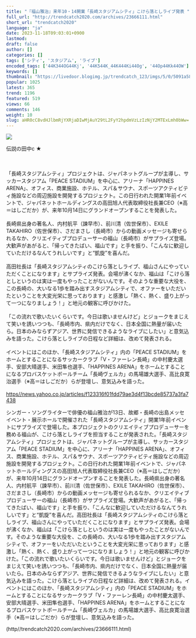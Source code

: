 ```yaml
---
title: "『福山雅治』来年10・14開業「長崎スタジアムシティ」こけら落としライブ発表 "
full_url: "http://trendcatch2020.com/archives/23666111.html"
short_url: "trendcatch2020"
language: "ja"
date: 2023-11-18T09:03:01+0900
lastmod: 
draft: false
author: []
categories: []
tags: ['シティ', 'スタジアム', 'ライブ']
encoded_tags: ['44K344OG44Kj', '44K544K_44K444Ki44Og', '44Op44Kk44OW']
keywords: []
thumbnail: "https://livedoor.blogimg.jp/trendcatch_123/imgs/5/0/5091a58c.jpg"
popular: 1025
latest: 365
trend: 1196
featured: 519
views: 66
comments: 146
weight: 10
slug: aHR0cC8vdHJlbmRjYXRjaDIwMjAuY29tL2FyY2hpdmVzLzIzNjY2MTExLmh0bWw=
---
```


![](https://livedoor.blogimg.jp/trendcatch_123/imgs/5/0/5091a58c.jpg)

<div><p>伝説の田中c ★ </p><br> <br> 「長崎スタジアムシティ」プロジェクトは、ジャパネットグループが主導し、サッカースタジアム「PEACE STADIUM」を中心に、アリーナ「HAPPINES ARENA」、オフィス、商業施設、ホテル、スパ＆サウナ、スポーツアクティビティ施設などの周辺施設を開発するプロジェクト。この日行われた開業1年前イベントで、ジャパネットホールディングスの高田旭人代表取締役社長兼CEO（※高＝はしごだか）が、来年10月14日にグランドオープンすることを発表した。 <br> <br> 長崎県出身の著名人、内村航平（諫早市）、前川清（佐世保市）、EXILE TAKAHIRO（佐世保市）、さだまさし（長崎市）からの動画メッセージも寄せられるなか、クリエイティブプロデューサーの福山（長崎市）がサプライズ登場。大歓声があがると、「帰ってきたばい、福山です」と手を振り、「こんなに歓迎していただけるなんてうれしいです」と“凱旋”を喜んだ。 <br> <br> 高田社長は「長崎スタジアムシティのこけら落としライブ、福山さんにやっていただくことになります」とサプライズ発表。会場が沸くなか、福山は「こけら落としというのは実は一度もやったことがないんです。そのような重要な大役を、この長崎の、大いなる1歩を踏み出すスタジアムシティで、オファーをいただいたということを大変光栄に思っております」と感激し「熱く、熱く、盛り上がって一つになりましょう！」と地元の観客に呼びかけた。 <br> <br> 「この流れで歌いたいくらいです。今日は歌いませんけど」とジョークをまじえて笑いを誘いつつも、「長崎市内、県内だけでなく、日本全国に熱量が届いたら。日本のみならずアジア、世界に発信できるようなライブにしたい」と意気込みを語った。こけら落としライブの日程など詳細は、改めて発表される。 <br> <br> イベントにはこのほか、「長崎スタジアムシティ」内の「PEACE STADIUM」をホームとすることになるサッカークラブ「V・ファーレン長崎」の中村慶太選手、安部大晴選手、米田隼也選手、「HAPPINES ARENA」をホームとすることになるプロバスケットボールチーム「長崎ヴェルカ」の馬場雄大選手、高比良寛治選手（※高＝はしごだか）らが登壇し、意気込みを語った。 <br> <br> <a target='_blank' href='https//news.yahoo.co.jp/articles/f123316f01fdd79ae3d4f13bcde85737a3fa7438'>https//news.yahoo.co.jp/articles/f123316f01fdd79ae3d4f13bcde85737a3fa7438</a> <p>シンガー・ソングライターで俳優の福山雅治が13日、故郷・長崎の出島メッセ イベント・展示ホールで開催された「長崎スタジアムシティ」開業1年前イベントにサプライズで登場した。本プロジェクトのクリエイティブプロデューサーを務める福山が、こけら落としライブを担当することが発表された。「長崎スタジアムシティ」プロジェクトは、ジャパネットグループが主導し、サッカースタジアム「PEACE STADIUM」を中心に、アリーナ「HAPPINES ARENA」、オフィス、商業施設、ホテル、スパ＆サウナ、スポーツアクティビティ施設などの周辺施設を開発するプロジェクト。この日行われた開業1年前イベントで、ジャパネットホールディングスの高田旭人代表取締役社長兼CEO（※高＝はしごだか）が、来年10月14日にグランドオープンすることを発表した。長崎県出身の著名人、内村航平（諫早市）、前川清（佐世保市）、EXILE TAKAHIRO（佐世保市）、さだまさし（長崎市）からの動画メッセージも寄せられるなか、クリエイティブプロデューサーの福山（長崎市）がサプライズ登場。大歓声があがると、「帰ってきたばい、福山です」と手を振り、「こんなに歓迎していただけるなんてうれしいです」と“凱旋”を喜んだ。高田社長は「長崎スタジアムシティのこけら落としライブ、福山さんにやっていただくことになります」とサプライズ発表。会場が沸くなか、福山は「こけら落としというのは実は一度もやったことがないんです。そのような重要な大役を、この長崎の、大いなる1歩を踏み出すスタジアムシティで、オファーをいただいたということを大変光栄に思っております」と感激し「熱く、熱く、盛り上がって一つになりましょう！」と地元の観客に呼びかけた。「この流れで歌いたいくらいです。今日は歌いませんけど」とジョークをまじえて笑いを誘いつつも、「長崎市内、県内だけでなく、日本全国に熱量が届いたら。日本のみならずアジア、世界に発信できるようなライブにしたい」と意気込みを語った。こけら落としライブの日程など詳細は、改めて発表される。イベントにはこのほか、「長崎スタジアムシティ」内の「PEACE STADIUM」をホームとすることになるサッカークラブ「V・ファーレン長崎」の中村慶太選手、安部大晴選手、米田隼也選手、「HAPPINES ARENA」をホームとすることになるプロバスケットボールチーム「長崎ヴェルカ」の馬場雄大選手、高比良寛治選手（※高＝はしごだか）らが登壇し、意気込みを語った。</p></div>

(http//trendcatch2020.com/archives/23666111.html)
